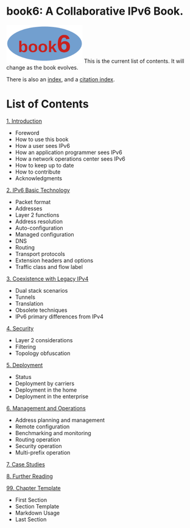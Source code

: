 # book6: A Collaborative IPv6 Book.
<img src="./book6logo.png" alt="book6 logo" width="200px" height="auto"/>
This is the current list of contents. It will change as the book evolves.

There is also an [index](https://github.com/becarpenter/book6/blob/main/Index.md),
and a [citation index](https://github.com/becarpenter/book6/blob/main/Citex.md).

# List of Contents

[1. Introduction](1.%20Introduction%20and%20Foreword/1.%20Introduction%20and%20Foreword.md)
* Foreword
* How to use this book
* How a user sees IPv6
* How an application programmer sees IPv6
* How a network operations center sees IPv6
* How to keep up to date
* How to contribute
* Acknowledgments
 

[2. IPv6 Basic Technology](2.%20IPv6%20Basic%20Technology/2.%20IPv6%20Basic%20Technology.md)
* Packet format
* Addresses
* Layer 2 functions
* Address resolution
* Auto-configuration
* Managed configuration
* DNS
* Routing
* Transport protocols
* Extension headers and options
* Traffic class and flow label

[3. Coexistence with Legacy IPv4](3.%20Coexistence%20with%20Legacy%20IPv4/3.%20Coexistence%20with%20Legacy%20IPv4.md)
* Dual stack scenarios
* Tunnels
* Translation
* Obsolete techniques
* IPv6 primary differences from IPv4

[4. Security](4.%20Security/4.%20Security.md)
* Layer 2 considerations
* Filtering
* Topology obfuscation

[5. Deployment](5.%20Deployment/5.%20Deployment.md)
* Status
* Deployment by carriers
* Deployment in the home
* Deployment in the enterprise

[6. Management and Operations](6.%20Management%20and%20Operations/6.%20Management%20and%20Operations.md)
* Address planning and management
* Remote configuration
* Benchmarking and monitoring
* Routing operation
* Security operation
* Multi-prefix operation

[7. Case Studies](7.%20Case%20Studies/7.%20Case%20Studies.md)

[8. Further Reading](8.%20Further%20Reading/8.%20Further%20Reading.md)

[99. Chapter Template](99.%20Chapter%20Template/99.%20Chapter%20Template.md)
* First Section
* Section Template
* Markdown Usage
* Last Section
